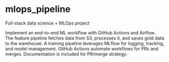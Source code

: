 # mlops_pipeline
Full-stack data science + MLOps project

Implement an end-to-end ML workflow with GitHub Actions and Airflow. The feature pipeline fetches data from S3, processes it, and saves gold data to the warehouse. 
A training pipeline leverages MLflow for logging, tracking, and model management. 
GitHub Actions automate workflows for PRs and merges. Documentation is included for PR/merge strategy.
